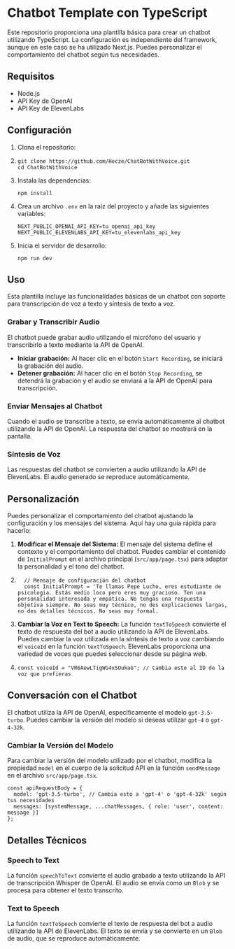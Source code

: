 
# Chatbot Template con TypeScript

Este repositorio proporciona una plantilla básica para crear un chatbot utilizando TypeScript. La configuración es independiente del framework, aunque en este caso se ha utilizado Next.js. Puedes personalizar el comportamiento del chatbot según tus necesidades.

## Requisitos

* Node.js
* API Key de OpenAI
* API Key de ElevenLabs

## Configuración

1. Clona el repositorio:
2. ```
   git clone https://github.com/Hecze/ChatBotWithVoice.git
   cd ChatBotWithVoice
   ```
3. Instala las dependencias:

   ```
   npm install
   ```
4. Crea un archivo `.env` en la raíz del proyecto y añade las siguientes variables:

   ```
   NEXT_PUBLIC_OPENAI_API_KEY=tu_openai_api_key
   NEXT_PUBLIC_ELEVENLABS_API_KEY=tu_elevenlabs_api_key
   ```
5. Inicia el servidor de desarrollo:

   ```
   npm run dev
   ```

## Uso

Esta plantilla incluye las funcionalidades básicas de un chatbot con soporte para transcripción de voz a texto y síntesis de texto a voz.

### Grabar y Transcribir Audio

El chatbot puede grabar audio utilizando el micrófono del usuario y transcribirlo a texto mediante la API de OpenAI.

* **Iniciar grabación:** Al hacer clic en el botón `Start Recording`, se iniciará la grabación del audio.
* **Detener grabación:** Al hacer clic en el botón `Stop Recording`, se detendrá la grabación y el audio se enviará a la API de OpenAI para transcripción.

### Enviar Mensajes al Chatbot

Cuando el audio se transcribe a texto, se envía automáticamente al chatbot utilizando la API de OpenAI. La respuesta del chatbot se mostrará en la pantalla.

### Síntesis de Voz

Las respuestas del chatbot se convierten a audio utilizando la API de ElevenLabs. El audio generado se reproduce automáticamente.

## Personalización

Puedes personalizar el comportamiento del chatbot ajustando la configuración y los mensajes del sistema. Aquí hay una guía rápida para hacerlo:

1. **Modificar el Mensaje del Sistema:** El mensaje del sistema define el contexto y el comportamiento del chatbot. Puedes cambiar el contenido de `InitialPrompt` en el archivo principal (`src/app/page.tsx`) para adaptar la personalidad y el tono del chatbot.
2. ```
     // Mensaje de configuración del chatbot
     const InitialPrompt = 'Te llamas Pepe Lucho, eres estudiante de psicologia. Estás medio loco pero eres muy gracioso. Ten una personalidad interesada y empática. No tengas una respuesta objetiva siempre. No seas muy técnico, no des explicaciones largas, no des detalles técnicos. No seas muy formal.
   ```
3. **Cambiar la Voz en Text to Speech:** La función `textToSpeech` convierte el texto de respuesta del bot a audio utilizando la API de ElevenLabs. Puedes cambiar la voz utilizada en la síntesis de texto a voz cambiando el `voiceId` en la función `textToSpeech`. ElevenLabs proporciona una variedad de voces que puedes seleccionar desde su página web.
4. ```
   const voiceId = "VR6AewLTigWG4xSOukaG"; // Cambia esto al ID de la voz que prefieras

   ```

## Conversación con el Chatbot

El chatbot utiliza la API de OpenAI, específicamente el modelo `gpt-3.5-turbo`. Puedes cambiar la versión del modelo si deseas utilizar `gpt-4` o `gpt-4-32k`.

### Cambiar la Versión del Modelo

Para cambiar la versión del modelo utilizado por el chatbot, modifica la propiedad `model` en el cuerpo de la solicitud API en la función `sendMessage` en el archivo `src/app/page.tsx`.

```
const apiRequestBody = {
  model: 'gpt-3.5-turbo', // Cambia esto a 'gpt-4' o 'gpt-4-32k' según tus necesidades
  messages: [systemMessage, ...chatMessages, { role: 'user', content: message }]
};

```

## Detalles Técnicos

### Speech to Text

La función `speechToText` convierte el audio grabado a texto utilizando la API de transcripción Whisper de OpenAI. El audio se envía como un `Blob` y se procesa para obtener el texto transcrito.

### Text to Speech

La función `textToSpeech` convierte el texto de respuesta del bot a audio utilizando la API de ElevenLabs. El texto se envía y se convierte en un `Blob` de audio, que se reproduce automáticamente.
